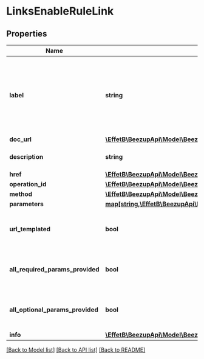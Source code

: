 # LinksEnableRuleLink

## Properties
Name | Type | Description | Notes
------------ | ------------- | ------------- | -------------
**label** | **string** | The label corresponding to the link. This label is automatically translated based on the Accept-Language http header. | [optional] 
**doc_url** | [**\EffetB\BeezupApi\Model\BeezUPCommonDocUrl**](BeezUPCommonDocUrl.md) |  | [optional] 
**description** | **string** | The description of the link | [optional] 
**href** | [**\EffetB\BeezupApi\Model\BeezUPCommonHref**](BeezUPCommonHref.md) |  | 
**operation_id** | [**\EffetB\BeezupApi\Model\BeezUPCommonOperationId**](BeezUPCommonOperationId.md) |  | [optional] 
**method** | [**\EffetB\BeezupApi\Model\BeezUPCommonHttpMethod**](BeezUPCommonHttpMethod.md) |  | [optional] 
**parameters** | [**map[string,\EffetB\BeezupApi\Model\BeezUPCommonLinkParameter3]**](BeezUPCommonLinkParameter3.md) |  | [optional] 
**url_templated** | **bool** | indicates whether the href is templated or not | [optional] 
**all_required_params_provided** | **bool** | indicates whether all required params have been provided | [optional] 
**all_optional_params_provided** | **bool** | indicates whether all optionals params have been provided | [optional] 
**info** | [**\EffetB\BeezupApi\Model\BeezUPCommonInfoSummaries**](BeezUPCommonInfoSummaries.md) |  | [optional] 

[[Back to Model list]](../README.md#documentation-for-models) [[Back to API list]](../README.md#documentation-for-api-endpoints) [[Back to README]](../README.md)


